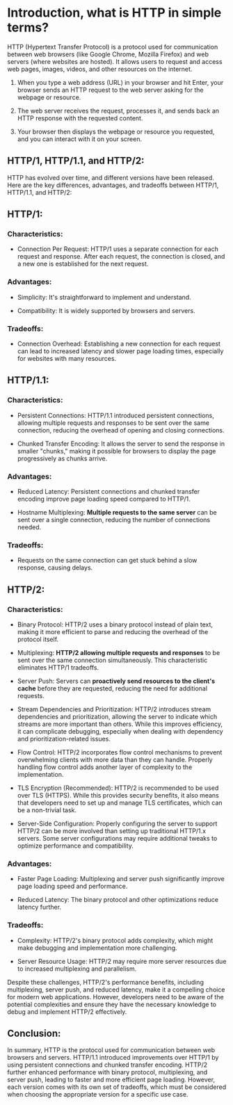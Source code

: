 # Introduction, what is HTTP in simple terms?

HTTP (Hypertext Transfer Protocol) is a protocol used for communication between web browsers (like Google Chrome, Mozilla Firefox) and web servers (where websites are hosted). It allows users to request and access web pages, images, videos, and other resources on the internet.

1. When you type a web address (URL) in your browser and hit Enter, your browser sends an HTTP request to the web server asking for the webpage or resource.
    
2. The web server receives the request, processes it, and sends back an HTTP response with the requested content.
    
3. Your browser then displays the webpage or resource you requested, and you can interact with it on your screen.

## HTTP/1, HTTP/1.1, and HTTP/2:

HTTP has evolved over time, and different versions have been released. Here are the key differences, advantages, and tradeoffs between HTTP/1, HTTP/1.1, and HTTP/2:

## HTTP/1:
    
### Characteristics:

- Connection Per Request: HTTP/1 uses a separate connection for each request and response. After each request, the connection is closed, and a new one is established for the next request.

### Advantages:

- Simplicity: It's straightforward to implement and understand.

- Compatibility: It is widely supported by browsers and servers.

### Tradeoffs:

- Connection Overhead: Establishing a new connection for each request can lead to increased latency and slower page loading times, especially for websites with many resources.

## HTTP/1.1:

### Characteristics:

- Persistent Connections: HTTP/1.1 introduced persistent connections, allowing multiple requests and responses to be sent over the same connection, reducing the overhead of opening and closing connections.
    
- Chunked Transfer Encoding: It allows the server to send the response in smaller "chunks," making it possible for browsers to display the page progressively as chunks arrive.

### Advantages:

- Reduced Latency: Persistent connections and chunked transfer encoding improve page loading speed compared to HTTP/1.

- Hostname Multiplexing: **Multiple requests to the same server** can be sent over a single connection, reducing the number of connections needed.

### Tradeoffs:

- Requests on the same connection can get stuck behind a slow response, causing delays.

## HTTP/2:

### Characteristics:

- Binary Protocol: HTTP/2 uses a binary protocol instead of plain text, making it more efficient to parse and reducing the overhead of the protocol itself.

- Multiplexing: **HTTP/2 allowing multiple requests and responses** to be sent over the same connection simultaneously. This characteristic eliminates HTTP/1 tradeoffs.

- Server Push: Servers can **proactively send resources to the client's cache** before they are requested, reducing the need for additional requests.

- Stream Dependencies and Prioritization: HTTP/2 introduces stream dependencies and prioritization, allowing the server to indicate which streams are more important than others. While this improves efficiency, it can complicate debugging, especially when dealing with dependency and prioritization-related issues.

- Flow Control: HTTP/2 incorporates flow control mechanisms to prevent overwhelming clients with more data than they can handle. Properly handling flow control adds another layer of complexity to the implementation.

- TLS Encryption (Recommended): HTTP/2 is recommended to be used over TLS (HTTPS). While this provides security benefits, it also means that developers need to set up and manage TLS certificates, which can be a non-trivial task.

- Server-Side Configuration: Properly configuring the server to support HTTP/2 can be more involved than setting up traditional HTTP/1.x servers. Some server configurations may require additional tweaks to optimize performance and compatibility.

### Advantages:

- Faster Page Loading: Multiplexing and server push significantly improve page loading speed and performance.

- Reduced Latency: The binary protocol and other optimizations reduce latency further.
    
### Tradeoffs:

- Complexity: HTTP/2's binary protocol adds complexity, which might make debugging and implementation more challenging.
        
- Server Resource Usage: HTTP/2 may require more server resources due to increased multiplexing and parallelism.

Despite these challenges, HTTP/2's performance benefits, including multiplexing, server push, and reduced latency, make it a compelling choice for modern web applications. However, developers need to be aware of the potential complexities and ensure they have the necessary knowledge to debug and implement HTTP/2 effectively.

## Conclusion:

In summary, HTTP is the protocol used for communication between web browsers and servers. HTTP/1.1 introduced improvements over HTTP/1 by using persistent connections and chunked transfer encoding. HTTP/2 further enhanced performance with binary protocol, multiplexing, and server push, leading to faster and more efficient page loading. However, each version comes with its own set of tradeoffs, which must be considered when choosing the appropriate version for a specific use case.